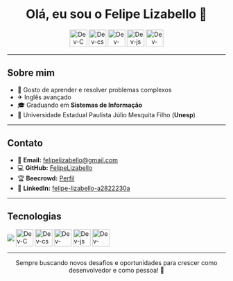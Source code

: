 
<h1 align="center">Olá, eu sou o Felipe Lizabello 👋</h1>

<p align="center">
  <img src="https://cdn.jsdelivr.net/gh/devicons/devicon@latest/icons/c/c-original.svg" alt="Dev-C" height="40" />
  <img src="https://cdn.jsdelivr.net/gh/devicons/devicon@latest/icons/css3/css3-original.svg" alt="Dev-cs" height="40"" />
  <img src="https://cdn.jsdelivr.net/gh/devicons/devicon@latest/icons/html5/html5-original.svg" alt="Dev-html" height="40"" />  
  <img src="https://cdn.jsdelivr.net/gh/devicons/devicon@latest/icons/javascript/javascript-original.svg" alt="Dev-js" height="40"/> 
  <img src="https://cdn.jsdelivr.net/gh/devicons/devicon@latest/icons/php/php-original.svg" alt="Dev-php" height="40" />
                  
</p>

---

## Sobre mim

- 🧩 Gosto de aprender e resolver problemas complexos
- ✈ Inglês avançado
- 🎓 Graduando em **Sistemas de Informação**
- 🏫 Universidade Estadual Paulista Júlio Mesquita Filho (**Unesp**)

---

## Contato

- 📧 **Email:** [felipelizabello@gmail.com](mailto:felipelizabello@gmail.com)
- 💻 **GitHub:** [FelipeLizabello](https://github.com/FelipeLizabello)
- 🏆 **Beecrowd:** [Perfil](https://judge.beecrowd.com/pt/profile/981406)
- 🔗 **LinkedIn:** [felipe-lizabello-a2822230a](https://www.linkedin.com/in/felipe-lizabello-a2822230a)

---

## Tecnologias

<div style="display: inline_block">
  <img align="center" src="https://cdn.jsdelivr.net/gh/devicons/devicon@latest/icons/c/c-original.svg" />
  <img align="center" src="https://cdn.jsdelivr.net/gh/devicons/devicon@latest/icons/c/c-original.svg" alt="Dev-C" height="40" />
  <img align="center" src="https://cdn.jsdelivr.net/gh/devicons/devicon@latest/icons/css3/css3-original.svg" alt="Dev-cs" height="40"" />
  <img align="center" src="https://cdn.jsdelivr.net/gh/devicons/devicon@latest/icons/html5/html5-original.svg" alt="Dev-html" height="40"" />  
  <img align="center" src="https://cdn.jsdelivr.net/gh/devicons/devicon@latest/icons/javascript/javascript-original.svg" alt="Dev-js" height="40"/> 
  <img align="center" src="https://cdn.jsdelivr.net/gh/devicons/devicon@latest/icons/php/php-original.svg" alt="Dev-php" height="40" />
</div>

---

<p align="center">
  Sempre buscando novos desafios e oportunidades para crescer como desenvolvedor e como pessoa! 🚀
</p>
